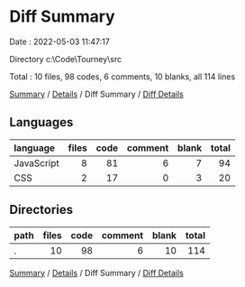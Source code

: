 # Diff Summary

Date : 2022-05-03 11:47:17

Directory c:\Code\Tourney\src

Total : 10 files,  98 codes, 6 comments, 10 blanks, all 114 lines

[Summary](results.md) / [Details](details.md) / Diff Summary / [Diff Details](diff-details.md)

## Languages
| language | files | code | comment | blank | total |
| :--- | ---: | ---: | ---: | ---: | ---: |
| JavaScript | 8 | 81 | 6 | 7 | 94 |
| CSS | 2 | 17 | 0 | 3 | 20 |

## Directories
| path | files | code | comment | blank | total |
| :--- | ---: | ---: | ---: | ---: | ---: |
| . | 10 | 98 | 6 | 10 | 114 |

[Summary](results.md) / [Details](details.md) / Diff Summary / [Diff Details](diff-details.md)